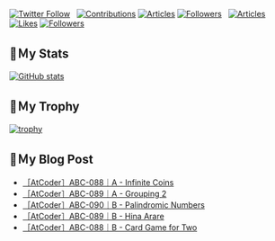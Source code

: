 [![Twitter Follow](https://img.shields.io/twitter/follow/hyperdb?label=twitter&logo=twitter&style=plastic)](https://twitter.com/hyperdb)
&nbsp;
[![Contributions](https://badgen.org/img/qiita/hyperdb/contributions?style=plastic)](https://qiita.com/hyperdb)
[![Articles](https://badgen.org/img/qiita/hyperdb/articles?style=plastic)](https://qiita.com/hyperdb)
[![Followers](https://badgen.org/img/qiita/hyperdb/followers?style=plastic)](https://qiita.com/hyperdb)
&nbsp;
[![Articles](https://badgen.org/img/zenn/hyperdb/articles)](https://zenn.dev/hyperdb)
[![Likes](https://badgen.org/img/zenn/hyperdb/likes?style=plastic)](https://zenn.dev/hyperdb)
[![Followers](https://badgen.org/img/zenn/hyperdb/followers?style=plastic)](https://zenn.dev/hyperdb)

## 🔖Ｍy Stats

[![GitHub stats](https://github-readme-stats-eight-theta.vercel.app/api?username=hyperdb&theme=radical&count_private=true&show_icons=true)](https://github.com/anuraghazra/github-readme-stats)

## 🔖Ｍy Trophy

[![trophy](https://github-profile-trophy.vercel.app/?username=hyperdb&theme=onedark)](https://github.com/ryo-ma/github-profile-trophy)

## 🔖Ｍy Blog Post

<!-- BLOG-POST-LIST:START -->
- [［AtCoder］ABC-088｜A - Infinite Coins](https://zenn.dev/hyperdb/articles/ed94e495fe17c1)
- [［AtCoder］ABC-089｜A - Grouping 2](https://zenn.dev/hyperdb/articles/cfd89acc1e61ae)
- [［AtCoder］ABC-090｜B - Palindromic Numbers](https://zenn.dev/hyperdb/articles/c583e8aaf5df53)
- [［AtCoder］ABC-089｜B - Hina Arare](https://zenn.dev/hyperdb/articles/74856c79867a92)
- [［AtCoder］ABC-088｜B - Card Game for Two](https://zenn.dev/hyperdb/articles/6de435ca5b33f7)
<!-- BLOG-POST-LIST:END -->
